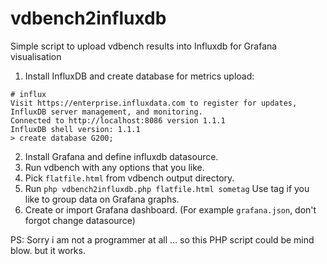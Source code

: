 # vdbench2influxdb
Simple script to upload vdbench results into Influxdb for Grafana visualisation

1. Install InfluxDB and create database for metrics upload:
```
# influx 
Visit https://enterprise.influxdata.com to register for updates, InfluxDB server management, and monitoring.
Connected to http://localhost:8086 version 1.1.1
InfluxDB shell version: 1.1.1
> create database G200;
``` 
2. Install Grafana and define influxdb datasource. 
3. Run vdbench with any options that you like. 
4. Pick ```flatfile.html``` from vdbench output directory.
5. Run ```php vdbench2influxdb.php flatfile.html sometag```  Use tag if you like to group data on Grafana graphs. 
6. Create or import Grafana dashboard. (For example ```grafana.json```, don't forgot change datasource)


PS: Sorry i am not a programmer at all ... so this PHP script could be mind blow. but it works. 

